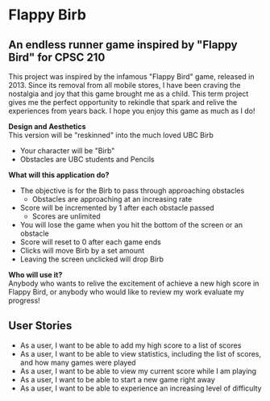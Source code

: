 # Flappy Birb
## An endless runner game inspired by "Flappy Bird" for CPSC 210

This project was inspired by the infamous "Flappy Bird" game, released in 2013. Since its removal from all
mobile stores, I have been craving the nostalgia and joy that this game brought me as a child. This term project gives
me the perfect opportunity to rekindle that spark and relive the experiences from years back. 
I hope you enjoy this game as much as I do!

**Design and Aesthetics**<br>
This version will be "reskinned" into the much loved UBC Birb
- Your character will be "Birb"
- Obstacles are UBC students and Pencils

**What will this application do?**
- The objective is for the Birb to pass through approaching obstacles 
  - Obstacles are approaching at an increasing rate
- Score will be incremented by 1 after each obstacle passed
  - Scores are unlimited
- You will lose the game when you hit the bottom of the screen or an obstacle
- Score will reset to 0 after each game ends
- Clicks will move Birb by a set amount
- Leaving the screen unclicked will drop Birb

**Who will use it?**<br/>
Anybody who wants to relive the excitement of achieve a new high score in Flappy Bird, or anybody who would like to 
review my work evaluate my progress!

## User Stories
- As a user, I want to be able to add my high score to a list of scores
- As a user, I want to be able to view statistics, including the list of scores, and how many games were played
- As a user, I want to be able to view my current score while I am playing
- As a user, I want to be able to start a new game right away
- As a user, I want to be able to experience an increasing level of difficulty